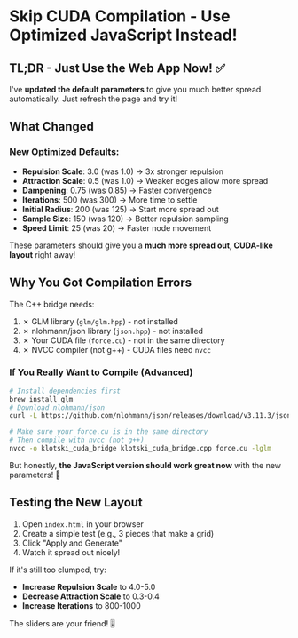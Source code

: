# Skip CUDA Compilation - Use Optimized JavaScript Instead!

## TL;DR - Just Use the Web App Now! ✅

I've **updated the default parameters** to give you much better spread automatically. Just refresh the page and try it!

## What Changed

### New Optimized Defaults:
- **Repulsion Scale**: 3.0 (was 1.0) → 3x stronger repulsion
- **Attraction Scale**: 0.5 (was 1.0) → Weaker edges allow more spread
- **Dampening**: 0.75 (was 0.85) → Faster convergence
- **Iterations**: 500 (was 300) → More time to settle
- **Initial Radius**: 200 (was 125) → Start more spread out
- **Sample Size**: 150 (was 120) → Better repulsion sampling
- **Speed Limit**: 25 (was 20) → Faster node movement

These parameters should give you a **much more spread out, CUDA-like layout** right away!

## Why You Got Compilation Errors

The C++ bridge needs:
1. ✗ GLM library (`glm/glm.hpp`) - not installed
2. ✗ nlohmann/json library (`json.hpp`) - not installed  
3. ✗ Your CUDA file (`force.cu`) - not in the same directory
4. ✗ NVCC compiler (not g++) - CUDA files need `nvcc`

### If You Really Want to Compile (Advanced)

```bash
# Install dependencies first
brew install glm
# Download nlohmann/json
curl -L https://github.com/nlohmann/json/releases/download/v3.11.3/json.hpp -o json.hpp

# Make sure your force.cu is in the same directory
# Then compile with nvcc (not g++)
nvcc -o klotski_cuda_bridge klotski_cuda_bridge.cpp force.cu -lglm
```

But honestly, **the JavaScript version should work great now** with the new parameters! 🚀

## Testing the New Layout

1. Open `index.html` in your browser
2. Create a simple test (e.g., 3 pieces that make a grid)
3. Click "Apply and Generate"
4. Watch it spread out nicely!

If it's still too clumped, try:
- **Increase Repulsion Scale** to 4.0-5.0
- **Decrease Attraction Scale** to 0.3-0.4
- **Increase Iterations** to 800-1000

The sliders are your friend! 🎚️

